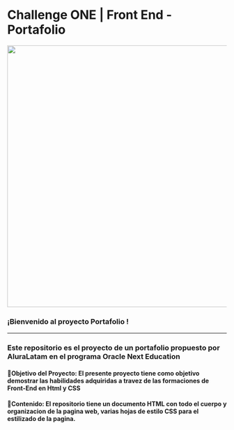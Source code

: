 

# Challenge ONE | Front End -  Portafolio

<p align="center" >
     <img width="600" heigth="600" src="https://user-images.githubusercontent.com/101413385/169097543-d5ada41e-7db8-481d-9d89-cef4efdf7e05.png">
</p>


### ¡Bienvenido al proyecto Portafolio ! 

---
### Este repositorio es el proyecto de un portafolio propuesto por AluraLatam en el programa Oracle Next Education
#### 🔹Objetivo del Proyecto: El presente proyecto tiene como objetivo demostrar las habilidades adquiridas a travez de las formaciones de Front-End en Html y CSS
#### 🔹Contenido: El repositorio tiene un documento HTML con todo el cuerpo y organizacion de la pagina web, varias hojas de estilo CSS para el estilizado de la pagina.


